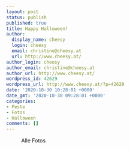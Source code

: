 ```yaml
---
layout: post
status: publish
published: true
title: Happy Halloween!
author:
  display_name: cheesy
  login: cheesy
  email: christine@cheesy.at
  url: http://www.cheesy.at/
author_login: cheesy
author_email: christine@cheesy.at
author_url: http://www.cheesy.at/
wordpress_id: 42629
wordpress_url: http://www.cheesy.at/?p=42629
date: '2020-10-30 10:28:01 +0000'
date_gmt: '2020-10-30 09:28:01 +0000'
categories:
- Feste
- Fotos
- Halloween
comments: []
---
```

<!-- wp:image {"id":42621,"linkDestination":"custom"} -->
<figure class="wp-block-image"><a href="http://www.cheesy.at/fotos/events/2016-2020/2020-2/halloween-2020/"><img src="http://www.cheesy.at/wp-content/uploads/Undead-Bride-001.jpg" alt="" class="wp-image-42621"></a><br>
<figcaption>Alle Fotos</figcaption>
</figure>
<!-- /wp:image -->
